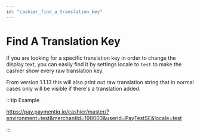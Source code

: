 ```yaml
---
id: "cashier_find_a_translation_key"
---
```


# Find A Translation Key

If you are looking for a specific translation key in order to change the display text, you can easily find it by settings locale to `test` to make the cashier show every raw translation key.

From version 1.1.13 this will also print out raw translation string that in normal cases only will be visible if there's a translation added.

:::tip Example

https://pay.paymentiq.io/cashier/master/?environment=test&merchantId=198003&userId=PayTestSE&locale=test

:::